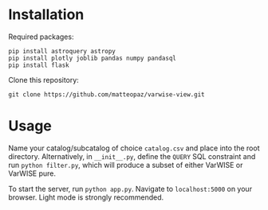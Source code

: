 # Installation

Required packages:
```
pip install astroquery astropy
pip install plotly joblib pandas numpy pandasql
pip install flask
```

Clone this repository:

```git clone https://github.com/matteopaz/varwise-view.git```

# Usage

Name your catalog/subcatalog of choice `catalog.csv` and place into the root directory. Alternatively, in `__init__.py`, define the `QUERY` SQL constraint and run `python filter.py`, which will produce a subset of either VarWISE or VarWISE pure.

To start the server, run `python app.py`. Navigate to `localhost:5000` on your browser. Light mode is strongly recommended.

